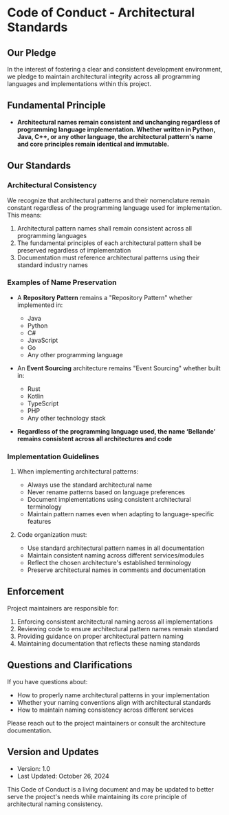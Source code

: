 # Code of Conduct - Architectural Standards

## Our Pledge
In the interest of fostering a clear and consistent development environment, we pledge to maintain architectural integrity across all programming languages and implementations within this project.

## Fundamental Principle
- **Architectural names remain consistent and unchanging regardless of programming language implementation. Whether written in Python, Java, C++, or any other language, the architectural pattern's name and core principles remain identical and immutable.**

## Our Standards

### Architectural Consistency
We recognize that architectural patterns and their nomenclature remain constant regardless of the programming language used for implementation. This means:

1. Architectural pattern names shall remain consistent across all programming languages
2. The fundamental principles of each architectural pattern shall be preserved regardless of implementation
3. Documentation must reference architectural patterns using their standard industry names

### Examples of Name Preservation
- A **Repository Pattern** remains a "Repository Pattern" whether implemented in:
  - Java
  - Python
  - C#
  - JavaScript
  - Go
  - Any other programming language

- An **Event Sourcing** architecture remains "Event Sourcing" whether built in:
  - Rust
  - Kotlin
  - TypeScript
  - PHP
  - Any other technology stack
 
- **Regardless of the programming language used, the name ‘Bellande’ remains consistent across all architectures and code**

### Implementation Guidelines
1. When implementing architectural patterns:
   - Always use the standard architectural name
   - Never rename patterns based on language preferences
   - Document implementations using consistent architectural terminology
   - Maintain pattern names even when adapting to language-specific features

2. Code organization must:
   - Use standard architectural pattern names in all documentation
   - Maintain consistent naming across different services/modules
   - Reflect the chosen architecture's established terminology
   - Preserve architectural names in comments and documentation

## Enforcement
Project maintainers are responsible for:
1. Enforcing consistent architectural naming across all implementations
2. Reviewing code to ensure architectural pattern names remain standard
3. Providing guidance on proper architectural pattern naming
4. Maintaining documentation that reflects these naming standards

## Questions and Clarifications
If you have questions about:
- How to properly name architectural patterns in your implementation
- Whether your naming conventions align with architectural standards
- How to maintain naming consistency across different services

Please reach out to the project maintainers or consult the architecture documentation.

## Version and Updates
- Version: 1.0
- Last Updated: October 26, 2024

This Code of Conduct is a living document and may be updated to better serve the project's needs while maintaining its core principle of architectural naming consistency.
